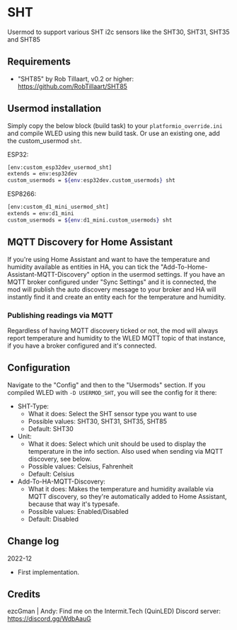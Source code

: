 # SHT

Usermod to support various SHT i2c sensors like the SHT30, SHT31, SHT35 and SHT85

## Requirements

* "SHT85" by Rob Tillaart, v0.2 or higher: <https://github.com/RobTillaart/SHT85>

## Usermod installation

Simply copy the below block (build task) to your `platformio_override.ini` and compile WLED using this new build task. Or use an existing one, add the custom_usermod `sht`.

ESP32:

```bash
[env:custom_esp32dev_usermod_sht]
extends = env:esp32dev
custom_usermods = ${env:esp32dev.custom_usermods} sht
```

ESP8266:

```bash
[env:custom_d1_mini_usermod_sht]
extends = env:d1_mini
custom_usermods = ${env:d1_mini.custom_usermods} sht
```

## MQTT Discovery for Home Assistant

If you're using Home Assistant and want to have the temperature and humidity available as entities in HA, you can tick the "Add-To-Home-Assistant-MQTT-Discovery" option in the usermod settings. If you have an MQTT broker configured under "Sync Settings" and it is connected, the mod will publish the auto discovery message to your broker and HA will instantly find it and create an entity each for the temperature and humidity.

### Publishing readings via MQTT

Regardless of having MQTT discovery ticked or not, the mod will always report temperature and humidity to the WLED MQTT topic of that instance, if you have a broker configured and it's connected.

## Configuration

Navigate to the "Config" and then to the "Usermods" section. If you compiled WLED with `-D USERMOD_SHT`, you will see the config for it there:

* SHT-Type:
  * What it does: Select the SHT sensor type you want to use
  * Possible values: SHT30, SHT31, SHT35, SHT85
  * Default: SHT30
* Unit:
  * What it does: Select which unit should be used to display the temperature in the info section. Also used when sending via MQTT discovery, see below.
  * Possible values: Celsius, Fahrenheit
  * Default: Celsius
* Add-To-HA-MQTT-Discovery:
  * What it does: Makes the temperature and humidity available via MQTT discovery, so they're automatically added to Home Assistant, because that way it's typesafe.
  * Possible values: Enabled/Disabled
  * Default: Disabled

## Change log

2022-12

* First implementation.

## Credits

ezcGman | Andy: Find me on the Intermit.Tech (QuinLED) Discord server: <https://discord.gg/WdbAauG>
